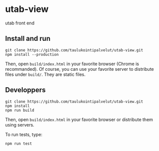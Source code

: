 # utab-view

utab front end

## Install and run

```
git clone https://github.com/taulukointipalvelut/utab-view.git
npm install --production
```

Then, open `build/index.html` in your favorite browser (Chrome is recommanded).
Of course, you can use your favorite server to distribute files under `build/`.
They are static files.

## Developpers

```
git clone https://github.com/taulukointipalvelut/utab-view.git
npm install
npm run build
```

Then, open `build/index.html` in your favorite browser or distribute them using servers.

To run tests, type:

```
npm run test
```
